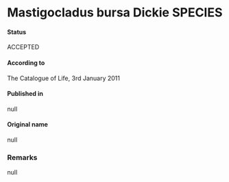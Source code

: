 # Mastigocladus bursa Dickie SPECIES

#### Status
ACCEPTED

#### According to
The Catalogue of Life, 3rd January 2011

#### Published in
null

#### Original name
null

### Remarks
null